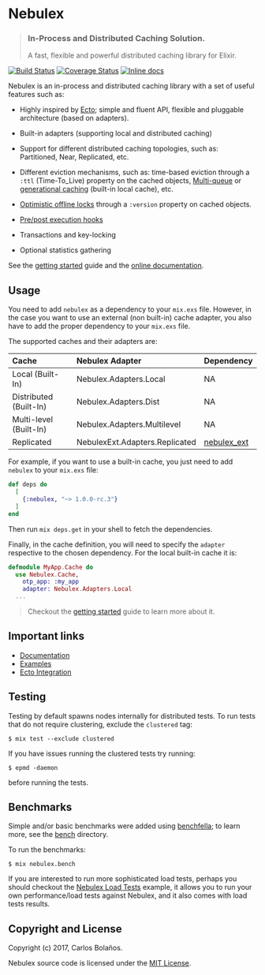 # Nebulex
> ### In-Process and Distributed Caching Solution.
> A fast, flexible and powerful distributed caching library for Elixir.

[![Build Status](https://travis-ci.org/cabol/nebulex.svg?branch=master)](https://travis-ci.org/cabol/nebulex)
[![Coverage Status](https://coveralls.io/repos/github/cabol/nebulex/badge.svg?branch=master)](https://coveralls.io/github/cabol/nebulex?branch=master)
[![Inline docs](http://inch-ci.org/github/cabol/nebulex.svg)](http://inch-ci.org/github/cabol/nebulex)

Nebulex is an in-process and distributed caching library with a set of useful
features such as:

  * Highly inspired by [Ecto][ecto]; simple and fluent API, flexible and
    pluggable architecture (based on adapters).

  * Built-in adapters (supporting local and distributed caching)

  * Support for different distributed caching topologies, such as: Partitioned,
    Near, Replicated, etc.

  * Different eviction mechanisms, such as: time-based eviction through
    a `:ttl` (Time-To_Live) property on the cached objects, [Multi-queue][multi_queue]
    or [generational caching][generational_caching] (built-in local cache), etc.

  * [Optimistic offline locks](https://martinfowler.com/eaaCatalog/optimisticOfflineLock.html)
    through a `:version` property on cached objects.

  * [Pre/post execution hooks](http://hexdocs.pm/nebulex/hooks.html)

  * Transactions and key-locking

  * Optional statistics gathering

[ecto]: https://github.com/elixir-ecto/ecto
[multi_queue]: https://en.wikipedia.org/wiki/Cache_replacement_policies#Multi_queue_(MQ)
[generational_caching]: http://fairwaytech.com/2012/09/write-through-and-generational-caching

See the [getting started](http://hexdocs.pm/nebulex/getting-started.html) guide
and the [online documentation](http://hexdocs.pm/nebulex/Nebulex.html).

## Usage

You need to add `nebulex` as a dependency to your `mix.exs` file. However,
in the case you want to use an external (non built-in) cache adapter, you
also have to add the proper dependency to your `mix.exs` file.

The supported caches and their adapters are:

Cache                  | Nebulex Adapter                | Dependency
:--------------------- | :----------------------------- | :-------------------------
Local (Built-In)       | Nebulex.Adapters.Local         | NA
Distributed (Built-In) | Nebulex.Adapters.Dist          | NA
Multi-level (Built-In) | Nebulex.Adapters.Multilevel    | NA
Replicated             | NebulexExt.Adapters.Replicated | [nebulex_ext][nebulex_ext]

[nebulex_ext]: https://github.com/amilkr/nebulex_ext

For example, if you want to use a built-in cache, you just need to add
`nebulex` to your `mix.exs` file:

```elixir
def deps do
  [
    {:nebulex, "~> 1.0.0-rc.3"}
  ]
end
```

Then run `mix deps.get` in your shell to fetch the dependencies.

Finally, in the cache definition, you will need to specify the `adapter`
respective to the chosen dependency. For the local built-in cache it is:

```elixir
defmodule MyApp.Cache do
  use Nebulex.Cache,
    otp_app: :my_app
    adapter: Nebulex.Adapters.Local
  ...
```

> Checkout the [getting started](http://hexdocs.pm/nebulex/getting-started.html)
  guide to learn more about it.

## Important links

 * [Documentation](http://hexdocs.pm/nebulex/Nebulex.html)
 * [Examples](https://github.com/cabol/nebulex_examples)
 * [Ecto Integration](https://github.com/cabol/nebulex_ecto)

## Testing

Testing by default spawns nodes internally for distributed tests.
To run tests that do not require clustering, exclude  the `clustered` tag:

```
$ mix test --exclude clustered
```

If you have issues running the clustered tests try running:

```
$ epmd -daemon
```

before running the tests.

## Benchmarks

Simple and/or basic benchmarks were added using [benchfella](https://github.com/alco/benchfella);
to learn more, see the [bench](./bench) directory.

To run the benchmarks:

```
$ mix nebulex.bench
```

If you are interested to run more sophisticated load tests, perhaps you should
checkout the [Nebulex Load Tests](https://github.com/cabol/nebulex_examples/tree/master/nebulex_bench)
example, it allows you to run your own performance/load tests against Nebulex,
and it also comes with load tests results.

## Copyright and License

Copyright (c) 2017, Carlos Bolaños.

Nebulex source code is licensed under the [MIT License](LICENSE).
